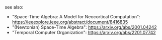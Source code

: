 see also:
 - "Space-Time Algebra: A Model for Neocortical Computation": https://ieeexplore.ieee.org/abstract/document/8416835
 - "(Newtonian) Space-Time Algebra": https://arxiv.org/abs/2001.04242
 - "Temporal Computer Organization": https://arxiv.org/abs/2201.07742
